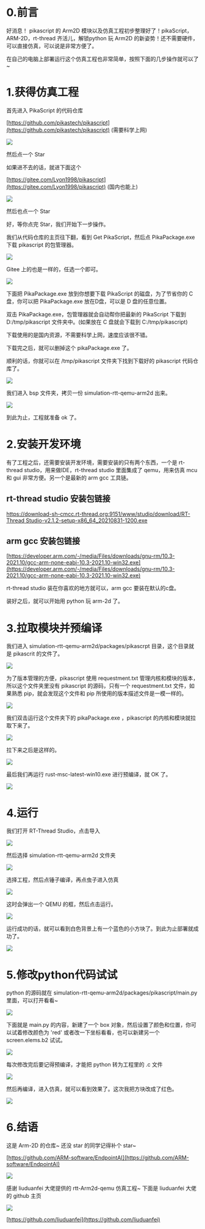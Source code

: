 # 0.前言


好消息！ pikascript 的 Arm2D 模块以及仿真工程初步整理好了！pikaScript，ARM-2D，rt-thread 齐活儿，解锁python 玩 Arm2D 的新姿势！还不需要硬件，可以直接仿真，可以说是非常方便了。


在自己的电脑上部署运行这个仿真工程也非常简单，按照下面的几步操作就可以了~
# 1.获得仿真工程


首先进入 PikaScript 的代码仓库


[https://github.com/pikastech/pikascript](https://github.com/pikastech/pikascript) (需要科学上网)


![](https://user-images.githubusercontent.com/88232613/139675132-739ec77b-db22-4ed9-a670-77ec7544d1b9.png#crop=0&crop=0&crop=1&crop=1&height=194&id=BUbiO&originHeight=340&originWidth=1035&originalType=binary&ratio=1&rotation=0&showTitle=false&status=done&style=none&title=&width=592)


然后点一个 Star


如果进不去的话，就进下面这个


[https://gitee.com/Lyon1998/pikascript](https://gitee.com/Lyon1998/pikascript) (国内也能上)


![](https://user-images.githubusercontent.com/88232613/139675170-fe0ce449-872f-466e-8780-74465730178a.png#crop=0&crop=0&crop=1&crop=1&height=113&id=imqwg&originHeight=197&originWidth=1053&originalType=binary&ratio=1&rotation=0&showTitle=false&status=done&style=none&title=&width=606)


然后也点一个 Star


好，等你点完 Star，我们开始下一步操作。


我们从代码仓库的主页往下翻，看到 Get PikaScript，然后点 PikaPackage.exe 下载 pikascript 的包管理器。


![](https://user-images.githubusercontent.com/88232613/139675454-596829d1-0325-42ab-96c5-f3d3d369d7d4.png#crop=0&crop=0&crop=1&crop=1&height=351&id=YdTAa&originHeight=520&originWidth=772&originalType=binary&ratio=1&rotation=0&showTitle=false&status=done&style=none&title=&width=521)


Gitee 上的也是一样的，任选一个即可。


![](https://user-images.githubusercontent.com/88232613/139675486-0f63e7b4-669d-4370-80ad-134c0f28f203.png#crop=0&crop=0&crop=1&crop=1&height=220&id=pKLVh&originHeight=251&originWidth=614&originalType=binary&ratio=1&rotation=0&showTitle=false&status=done&style=none&title=&width=538)


下面把 PikaPackage.exe 放到你想要下载 PikaScript 的磁盘，为了节省你的 C 盘，你可以把  PikaPackage.exe 放在D盘，可以是 D 盘的任意位置。


双击 PikaPackage.exe，包管理器就会自动帮你把最新的 PikaScript 下载到 D:/tmp/pikascript 文件夹中。(如果放在 C 盘就会下载到 C:/tmp/pikascript)


下载使用的是国内资源，不需要科学上网，速度应该很不错。


下载完之后，就可以删掉这个 pikaPackage.exe 了。


顺利的话，你就可以在 /tmp/pikascript 文件夹下找到下载好的 pikascript 代码仓库了。


![](https://user-images.githubusercontent.com/88232613/139676635-c3f1c6ae-ab44-42a5-ab9a-9bedd2383f31.png#crop=0&crop=0&crop=1&crop=1&height=456&id=kOkT8&originHeight=584&originWidth=696&originalType=binary&ratio=1&rotation=0&showTitle=false&status=done&style=none&title=&width=543)


我们进入 bsp 文件夹，拷贝一份 simulation-rtt-qemu-arm2d 出来。


![](https://user-images.githubusercontent.com/88232613/139677151-33c1dbd0-c2f2-4ea3-a5ae-569e5a448cce.png#crop=0&crop=0&crop=1&crop=1&height=421&id=Si2xV&originHeight=603&originWidth=815&originalType=binary&ratio=1&rotation=0&showTitle=false&status=done&style=none&title=&width=569)


到此为止，工程就准备 ok 了。


# 2.安装开发环境


有了工程之后，还需要安装开发环境，需要安装的只有两个东西，一个是 rt-thread studio，用来做IDE，rt-thread studio 里面集成了 qemu，用来仿真 mcu 和 gui 非常方便。另一个是最新的 arm gcc 工具链。


## rt-thread studio 安装包链接


[https://download-sh-cmcc.rt-thread.org:9151/www/studio/download/RT-Thread Studio-v2.1.2-setup-x86_64_20210831-1200.exe](https://download-sh-cmcc.rt-thread.org:9151/www/studio/download/RT-Thread%20Studio-v2.1.2-setup-x86_64_20210831-1200.exe)


## arm gcc 安装包链接


[https://developer.arm.com/-/media/Files/downloads/gnu-rm/10.3-2021.10/gcc-arm-none-eabi-10.3-2021.10-win32.exe](https://developer.arm.com/-/media/Files/downloads/gnu-rm/10.3-2021.10/gcc-arm-none-eabi-10.3-2021.10-win32.exe)


rt-thread studio 装在你喜欢的地方就可以，arm gcc 要装在默认的c盘。


装好之后，就可以开始用 python 玩 arm-2d 了。


# 3.拉取模块并预编译


我们进入 simulation-rtt-qemu-arm2d/packages/pikascrpt 目录，这个目录就是 pikascrit 的文件了。


![](https://user-images.githubusercontent.com/88232613/139678258-e2cdc50d-475b-435a-af8c-7c19cc3a218d.png#crop=0&crop=0&crop=1&crop=1&height=186&id=kr3zY&originHeight=254&originWidth=726&originalType=binary&ratio=1&rotation=0&showTitle=false&status=done&style=none&title=&width=531)


为了版本管理的方便，pikascript 使用 requestment.txt 管理内核和模块的版本，所以这个文件夹里没有 pikascript 的源码，只有一个 requestment.txt 文件，如果熟悉 pip，就会发现这个文件和 pip 所使用的版本描述文件是一模一样的。


![](https://user-images.githubusercontent.com/88232613/139678404-9b747c0a-6508-4f6d-b0ca-671560f31fbd.png#crop=0&crop=0&crop=1&crop=1&id=ysHrm&originHeight=219&originWidth=410&originalType=binary&ratio=1&rotation=0&showTitle=false&status=done&style=none&title=)


我们双击运行这个文件夹下的 pikaPackage.exe ，pikascript 的内核和模块就拉取下来了。


![](https://user-images.githubusercontent.com/88232613/139678437-a77b7278-cafd-485e-b353-94a12302c8cb.png#crop=0&crop=0&crop=1&crop=1&height=187&id=ESjIJ&originHeight=245&originWidth=679&originalType=binary&ratio=1&rotation=0&showTitle=false&status=done&style=none&title=&width=518)


拉下来之后是这样的。


![](https://user-images.githubusercontent.com/88232613/139678713-0cd86aef-2996-4898-931d-68c805534312.png#crop=0&crop=0&crop=1&crop=1&height=277&id=YFqrO&originHeight=393&originWidth=641&originalType=binary&ratio=1&rotation=0&showTitle=false&status=done&style=none&title=&width=452)


最后我们再运行 rust-msc-latest-win10.exe 进行预编译，就 OK 了。


![](https://user-images.githubusercontent.com/88232613/139678750-befc11e9-d812-4fcf-949e-64dd873d0211.png#crop=0&crop=0&crop=1&crop=1&height=317&id=FXCTD&originHeight=435&originWidth=655&originalType=binary&ratio=1&rotation=0&showTitle=false&status=done&style=none&title=&width=477)


# 4.运行


我们打开 RT-Thread Studio，点击导入


![](https://user-images.githubusercontent.com/88232613/139679061-2e3b2ea0-8e9a-44c9-9a0f-6f40d82a0208.png#crop=0&crop=0&crop=1&crop=1&height=433&id=NrSEO&originHeight=599&originWidth=658&originalType=binary&ratio=1&rotation=0&showTitle=false&status=done&style=none&title=&width=476)


然后选择 simulation-rtt-qemu-arm2d 文件夹


![](https://user-images.githubusercontent.com/88232613/139679380-3a45f426-e575-4142-b5f1-76439c7efc38.png#crop=0&crop=0&crop=1&crop=1&height=753&id=V5nN3&originHeight=1263&originWidth=913&originalType=binary&ratio=1&rotation=0&showTitle=false&status=done&style=none&title=&width=544)


选择工程，然后点锤子编译，再点虫子进入仿真


![](https://user-images.githubusercontent.com/88232613/139679532-e19ed911-c7f4-4840-a5e3-f5b66905a62f.png#crop=0&crop=0&crop=1&crop=1&height=548&id=spZT0&originHeight=740&originWidth=525&originalType=binary&ratio=1&rotation=0&showTitle=false&status=done&style=none&title=&width=389)


这时会弹出一个 QEMU 的框，然后点击运行。


![](https://user-images.githubusercontent.com/88232613/139679756-cb099fc9-c3e9-4b76-9037-38392350530b.png#crop=0&crop=0&crop=1&crop=1&height=389&id=pbrx0&originHeight=741&originWidth=1003&originalType=binary&ratio=1&rotation=0&showTitle=false&status=done&style=none&title=&width=526)


运行成功的话，就可以看到白色背景上有一个蓝色的小方块了。到此为止部署就成功了。


![](https://user-images.githubusercontent.com/88232613/139679797-3ce8f253-beb9-480f-90ee-1844500a77ab.png#crop=0&crop=0&crop=1&crop=1&height=321&id=VbS8t&originHeight=517&originWidth=816&originalType=binary&ratio=1&rotation=0&showTitle=false&status=done&style=none&title=&width=507)


# 5.修改python代码试试


python 的源码就在 simulation-rtt-qemu-arm2d/packages/pikascript/main.py 里面，可以打开看看~


![](https://user-images.githubusercontent.com/88232613/139679915-45d1362e-7066-4829-ae83-b4bbc5d0aaa0.png#crop=0&crop=0&crop=1&crop=1&height=286&id=NoQv5&originHeight=421&originWidth=683&originalType=binary&ratio=1&rotation=0&showTitle=false&status=done&style=none&title=&width=464)


下面就是 main.py 的内容，新建了一个 box 对象，然后设置了颜色和位置，你可以试着修改颜色为 'red' 或者改一下坐标看看，也可以新建另一个 screen.elems.b2 试试。


![](https://user-images.githubusercontent.com/88232613/139680125-11ff47b3-e75e-47f4-8dd7-5b310c5be16c.png#crop=0&crop=0&crop=1&crop=1&height=395&id=b8ozt&originHeight=569&originWidth=590&originalType=binary&ratio=1&rotation=0&showTitle=false&status=done&style=none&title=&width=410)


每次修改完后要记得预编译，才能把 python 转为工程里的 .c 文件


![](https://user-images.githubusercontent.com/88232613/139680376-b9681759-971a-43f7-9282-ee0e35a367a5.png#crop=0&crop=0&crop=1&crop=1&height=309&id=LPqOE&originHeight=408&originWidth=694&originalType=binary&ratio=1&rotation=0&showTitle=false&status=done&style=none&title=&width=526)


然后再编译，进入仿真，就可以看到效果了。这次我把方块改成了红色。


![](https://user-images.githubusercontent.com/88232613/139680521-20f83ee3-2163-4649-ad23-ae73b77f482e.png#crop=0&crop=0&crop=1&crop=1&height=334&id=RT4aV&originHeight=512&originWidth=803&originalType=binary&ratio=1&rotation=0&showTitle=false&status=done&style=none&title=&width=524)


# 6.结语


这是 Arm-2D 的仓库~ 还没 star 的同学记得补个 star~


[https://github.com/ARM-software/EndpointAI](https://github.com/ARM-software/EndpointAI)


![](https://user-images.githubusercontent.com/88232613/139681272-73a1a8c2-2889-4dab-bd05-7174cb14334c.png#crop=0&crop=0&crop=1&crop=1&height=174&id=MSTSW&originHeight=308&originWidth=1045&originalType=binary&ratio=1&rotation=0&showTitle=false&status=done&style=none&title=&width=590)


感谢 liuduanfei 大佬提供的 rtt-Arm2d-qemu 仿真工程~ 下面是 liuduanfei 大佬的 github 主页


![](https://user-images.githubusercontent.com/88232613/139681543-99a64e9b-eb10-4c8e-bbe3-e8170c85385a.png#crop=0&crop=0&crop=1&crop=1&height=377&id=YQ8Fn&originHeight=531&originWidth=365&originalType=binary&ratio=1&rotation=0&showTitle=false&status=done&style=none&title=&width=259)


[https://github.com/liuduanfei](https://github.com/liuduanfei)
